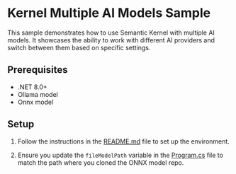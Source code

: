 # Kernel Multiple AI Models Sample

This sample demonstrates how to use Semantic Kernel with multiple AI models. It showcases the ability to work with different AI providers and switch between them based on specific settings.

## Prerequisites

- .NET 8.0+
- Ollama model
- Onnx model

## Setup

1. Follow the instructions in the [README.md](../../README.md) file to set up the environment.

2. Ensure you update the `fileModelPath` variable in the [Program.cs](Program.cs) file to match the path where you cloned the ONNX model repo.